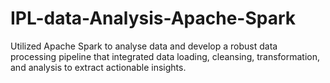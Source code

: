 # IPL-data-Analysis-Apache-Spark
Utilized Apache Spark to analyse data and develop a robust data processing pipeline that integrated data loading, cleansing, transformation, and analysis to extract actionable insights.
